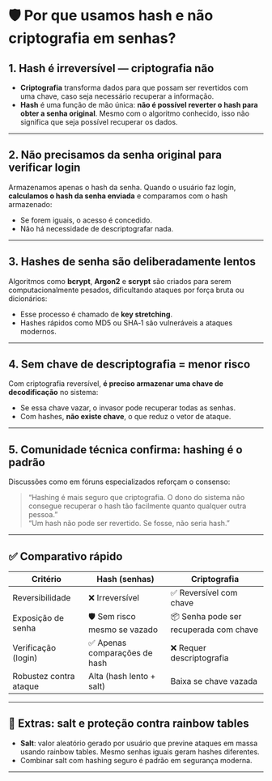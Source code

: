 # 🛡️ Por que usamos **hash** e não **criptografia** em senhas?

## 1. Hash é irreversível — criptografia não

- **Criptografia** transforma dados para que possam ser revertidos com uma chave, caso seja necessário recuperar a informação.
- **Hash** é uma função de mão única: **não é possível reverter o hash para obter a senha original**. Mesmo com o algoritmo conhecido, isso não significa que seja possível recuperar os dados.

---

## 2. Não precisamos da senha original para verificar login

Armazenamos apenas o hash da senha. Quando o usuário faz login, **calculamos o hash da senha enviada** e comparamos com o hash armazenado:
- Se forem iguais, o acesso é concedido.
- Não há necessidade de descriptografar nada.

---

## 3. Hashes de senha são deliberadamente lentos

Algoritmos como **bcrypt**, **Argon2** e **scrypt** são criados para serem computacionalmente pesados, dificultando ataques por força bruta ou dicionários:
- Esse processo é chamado de **key stretching**.
- Hashes rápidos como MD5 ou SHA‑1 são vulneráveis a ataques modernos. 
---

## 4. Sem chave de descriptografia = menor risco

Com criptografia reversível, **é preciso armazenar uma chave de decodificação** no sistema:
- Se essa chave vazar, o invasor pode recuperar todas as senhas.
- Com hashes, **não existe chave**, o que reduz o vetor de ataque.

---

## 5. Comunidade técnica confirma: hashing é o padrão

Discussões como em fóruns especializados reforçam o consenso:
> “Hashing é mais seguro que criptografia. O dono do sistema não consegue recuperar o hash tão facilmente quanto qualquer outra pessoa.”  
> “Um hash não pode ser revertido. Se fosse, não seria hash.” 

---

## ✅ Comparativo rápido

| Critério                  | **Hash (senhas)**                   | **Criptografia**                             |
|--------------------------|--------------------------------------|----------------------------------------------|
| Reversibilidade           | ❌ Irreversível                      | ✅ Reversível com chave                       |
| Exposição de senha        | 🛡️ Sem risco mesmo se vazado        | 📦 Senha pode ser recuperada com chave        |
| Verificação (login)       | ✅ Apenas comparações de hash        | ❌ Requer descriptografia                      |
| Robustez contra ataque    | Alta (hash lento + salt)            | Baixa se chave vazada                         |

---

## 📌 Extras: salt e proteção contra rainbow tables

- **Salt**: valor aleatório gerado por usuário que previne ataques em massa usando rainbow tables. Mesmo senhas iguais geram hashes diferentes.
- Combinar salt com hashing seguro é padrão em segurança moderna. 

---

